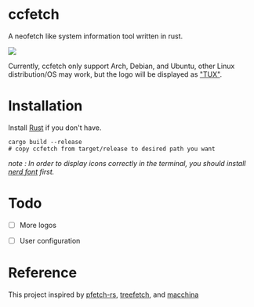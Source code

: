 # ccfetch
A neofetch like system information tool written in rust.

![](https://raw.githubusercontent.com/charleschetty/picturebed/main/picture/2023-11-26_06-31.png)

Currently, ccfetch only support Arch, Debian, and Ubuntu, other Linux distribution/OS may work, but 
the logo will be displayed as ["TUX"](https://en.wikipedia.org/wiki/Tux_(mascot)). 

# Installation

Install [Rust](https://www.rust-lang.org/tools/install) if you don't have. 

```shell
cargo build --release
# copy ccfetch from target/release to desired path you want
```

*note : In order to display icons correctly in the  terminal, you should install [nerd font](https://github.com/ryanoasis/nerd-fonts) first.*

# Todo

- [ ] More logos
- [ ] User configuration 


# Reference 
This project inspired by [pfetch-rs](https://github.com/Gobidev/pfetch-rs), [treefetch](https://github.com/angelofallars/treefetch), and [macchina](https://github.com/Macchina-CLI/macchina) 
